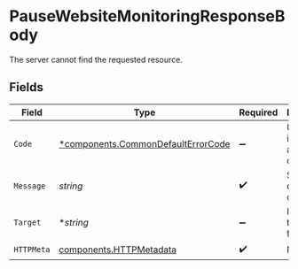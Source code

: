 # PauseWebsiteMonitoringResponseBody

The server cannot find the requested resource.


## Fields

| Field                                                                                   | Type                                                                                    | Required                                                                                | Description                                                                             | Example                                                                                 |
| --------------------------------------------------------------------------------------- | --------------------------------------------------------------------------------------- | --------------------------------------------------------------------------------------- | --------------------------------------------------------------------------------------- | --------------------------------------------------------------------------------------- |
| `Code`                                                                                  | [*components.CommonDefaultErrorCode](../../models/components/commondefaulterrorcode.md) | :heavy_minus_sign:                                                                      | Uniquely identifies an error condition.                                                 |                                                                                         |
| `Message`                                                                               | *string*                                                                                | :heavy_check_mark:                                                                      | Supporting description of the error                                                     | Error has occurred.                                                                     |
| `Target`                                                                                | **string*                                                                               | :heavy_minus_sign:                                                                      | Indicates the invalid field                                                             |                                                                                         |
| `HTTPMeta`                                                                              | [components.HTTPMetadata](../../models/components/httpmetadata.md)                      | :heavy_check_mark:                                                                      | N/A                                                                                     |                                                                                         |